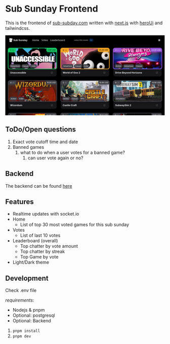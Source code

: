 # Sub Sunday Frontend

This is the frontend of [sub-subday.com](http://sub-sunday.com) written with [next.js](https://nextjs.org) with [heroUi](http://heroui.com) and tailwindcss.

![image](/public/og.png)

## ToDo/Open questions

1. Exact vote cutoff time and date
2. Banned games
   1. what to do when a user votes for a banned game?
      1. can user vote again or no?

## Backend

The backend can be found [here](https://github.com/fr0gtech/subsunday-back)

## Features

- Realtime updates with socket.io
- Home
  - List of top 30 most voted games for this sub sunday
- Votes
  - List of last 10 votes
- Leaderboard (overall)
  - Top chatter by vote amount
  - Top chatter by streak
  - Top Game by vote
- Light/Dark theme

## Development

Check .env file

_requirements_:

- Nodejs & pnpm
- Optional: postgresql
- Optional: Backend

1. `pnpm install`
2. `pnpm dev`
